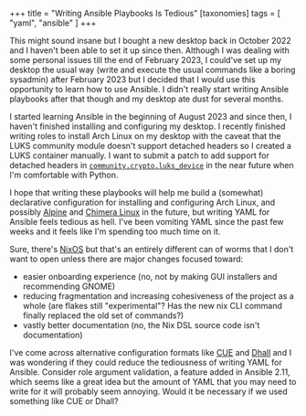 +++
title = "Writing Ansible Playbooks Is Tedious"
[taxonomies]
tags = [ "yaml", "ansible" ]
+++

This might sound insane but I bought a new desktop back in October 2022 and I
haven't been able to set it up since then. Although I was dealing with some
personal issues till the end of February 2023, I could've set up my desktop the
usual way (write and execute the usual commands like a boring sysadmin) after
February 2023 but I decided that I would use this opportunity to learn how to
use Ansible. I didn't really start writing Ansible playbooks after that though
and my desktop ate dust for several months.

I started learning Ansible in the beginning of August 2023 and since then, I
haven't finished installing and configuring my desktop. I recently finished
writing roles to install Arch Linux on my desktop with the caveat that the LUKS
community module doesn't support detached headers so I created a LUKS container
manually. I want to submit a patch to add support for detached headers in
[`community.crypto.luks_device`][1] in the near future when I'm comfortable with
Python.

I hope that writing these playbooks will help me build a (somewhat) declarative
configuration for installing and configuring Arch Linux, and possibly
[Alpine][2] and [Chimera Linux][3] in the future, but writing YAML for Ansible
feels tedious as hell. I've been vomiting YAML since the past few weeks and it
feels like I'm spending too much time on it.

Sure, there's [NixOS][4] but that's an entirely different can of worms that I
don't want to open unless there are major changes focused toward:

- easier onboarding experience (no, not by making GUI installers and
  recommending GNOME)
- reducing fragmentation and increasing cohesiveness of the project as a whole
  (are flakes still "experimental"? Has the new nix CLI command finally replaced
  the old set of commands?)
- vastly better documentation (no, the Nix DSL source code isn't documentation)

I've come across alternative configuration formats like [CUE][5] and [Dhall][6]
and I was wondering if they could reduce the tediousness of writing YAML for
Ansible. Consider role argument validation, a feature added in Ansible 2.11,
which seems like a great idea but the amount of YAML that you may need to write
for it will probably seem annoying. Would it be necessary if we used something
like CUE or Dhall?

[1]: https://docs.ansible.com/ansible/latest/collections/community/crypto/luks_device_module.html
[2]: https://alpinelinux.org/
[3]: https://chimera-linux.org/
[4]: https://nixos.org/
[5]: https://cuelang.org/
[6]: https://dhall-lang.org/
